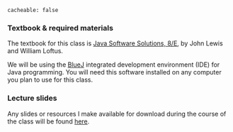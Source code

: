 ```
cacheable: false
```

### Textbook & required materials

The textbook for this class is [Java Software Solutions, 8/E](http://www.pearsonhighered.com/product?ISBN=0133594955), by John Lewis and William Loftus.

We will be using the [BlueJ](http://www.bluej.org/) integrated development environment (IDE) for Java programming. You will need this software installed on any computer you plan to use for this class.

### Lecture slides

Any slides or resources I make available for download during the course of the class will be found [here](http://mathcs.pugetsound.edu/~tmullen/slides/f15ics/).
